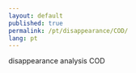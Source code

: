 ```yaml
---
layout: default
published: true
permalink: /pt/disappearance/COD/
lang: pt
---
```


disappearance analysis COD
